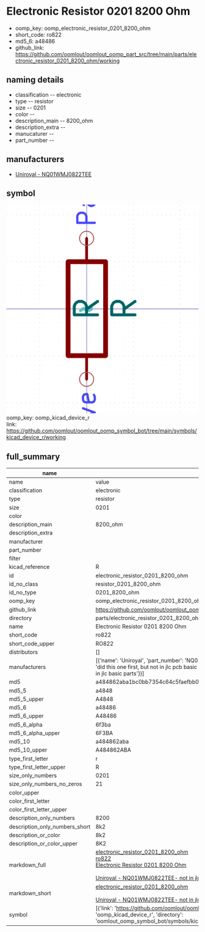 # Electronic Resistor 0201 8200 Ohm

  
* oomp_key: oomp_electronic_resistor_0201_8200_ohm 
* short_code: ro822
* md5_6: a48486  
* github_link: https://github.com/oomlout/oomlout_oomp_part_src/tree/main/parts/electronic_resistor_0201_8200_ohm/working  
## naming details
* classification -- electronic
* type -- resistor
* size -- 0201
* color -- 
* description_main -- 8200_ohm
* description_extra -- 
* manucaturer -- 
* part_number -- 


## manufacturers
* [Uniroyal - NQ01WMJ0822TEE]()  

## symbol

![](symbol/0/working/working_600.png)  
oomp_key: oomp_kicad_device_r  
link: https://github.com/oomlout/oomlout_oomp_symbol_bot/tree/main/symbols/kicad_device_r/working  


## full_summary
| name | value | 
| --- | --- | 
| name | value | 
| classification | electronic | 
| type | resistor | 
| size | 0201 | 
| color |  | 
| description_main | 8200_ohm | 
| description_extra |  | 
| manufacturer |  | 
| part_number |  | 
| filter |  | 
| kicad_reference | R | 
| id | electronic_resistor_0201_8200_ohm | 
| id_no_class | resistor_0201_8200_ohm | 
| id_no_type | 0201_8200_ohm | 
| oomp_key | oomp_electronic_resistor_0201_8200_ohm | 
| github_link | https://github.com/oomlout/oomlout_oomp_part_src/tree/main/parts/electronic_resistor_0201_8200_ohm/working | 
| directory | parts/electronic_resistor_0201_8200_ohm | 
| name | Electronic Resistor 0201 8200 Ohm | 
| short_code | ro822 | 
| short_code_upper | RO822 | 
| distributors | [] | 
| manufacturers | [{'name': 'Uniroyal', 'part_number': 'NQ01WMJ0822TEE', 'link': '', 'id': 'manufacturer_uniroyal', 'note': {'reason': 'did this one first, but not in jlc pcb basic parts and 1 percent are and they are the same price', 'reason_short': 'not in jlc basic parts'}}] | 
| md5 | a484862aba1bc0bb7354c64c5faefbb0 | 
| md5_5 | a4848 | 
| md5_5_upper | A4848 | 
| md5_6 | a48486 | 
| md5_6_upper | A48486 | 
| md5_6_alpha | 6f3ba | 
| md5_6_alpha_upper | 6F3BA | 
| md5_10 | a484862aba | 
| md5_10_upper | A484862ABA | 
| type_first_letter | r | 
| type_first_letter_upper | R | 
| size_only_numbers | 0201 | 
| size_only_numbers_no_zeros | 21 | 
| color_upper |  | 
| color_first_letter |  | 
| color_first_letter_upper |  | 
| description_only_numbers | 8200 | 
| description_only_numbers_short | 8k2 | 
| description_or_color | 8k2 | 
| description_or_color_upper | 8K2 | 
| markdown_full | [electronic_resistor_0201_8200_ohm](https://github.com/oomlout/oomlout_oomp_part_src/tree/main/parts/electronic_resistor_0201_8200_ohm/working)<br>[ro822](https://github.com/oomlout/oomlout_oomp_part_src/tree/main/parts/electronic_resistor_0201_8200_ohm/working)<br>[Electronic Resistor 0201 8200 Ohm](https://github.com/oomlout/oomlout_oomp_part_src/tree/main/parts/electronic_resistor_0201_8200_ohm/working)<br><br>[Uniroyal - NQ01WMJ0822TEE- not in jlc basic parts]() [(L)  ](https://www.lcsc.com/search?q=NQ01WMJ0822TEE)[(D)  ](https://www.digikey.com/en/products?keywords=NQ01WMJ0822TEE)[(M)  ](https://www.mouser.com/Search/Refine?Keyword=NQ01WMJ0822TEE)[(N)  ](https://www.newark.com/search?st=NQ01WMJ0822TEE)[(SZ)  ](https://so.szlcsc.com/global.html?k=NQ01WMJ0822TEE)<br> | 
| markdown_short | [electronic_resistor_0201_8200_ohm](https://github.com/oomlout/oomlout_oomp_part_src/tree/main/parts/electronic_resistor_0201_8200_ohm/working)<br><br>[Uniroyal - NQ01WMJ0822TEE- not in jlc basic parts]() | 
| symbol | [{'link': 'https://github.com/oomlout/oomlout_oomp_symbol_bot/tree/main/symbols/kicad_device_r', 'oomp_key': 'oomp_kicad_device_r', 'directory': 'oomlout_oomp_symbol_bot/symbols/kicad_device_r//working/working.kicad_sym'}] | 
